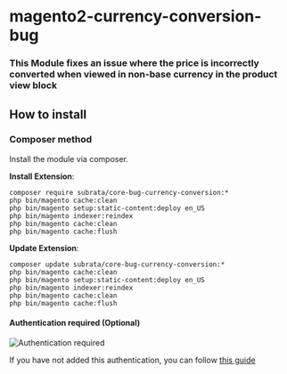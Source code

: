 # magento2-currency-conversion-bug
### This Module fixes an issue where the price is incorrectly converted when viewed in non-base currency in the product view block

 ## How to install
  
  ### Composer method
  Install the module via composer.
  
  **Install Extension**:
  
  ```
  composer require subrata/core-bug-currency-conversion:*
  php bin/magento cache:clean
  php bin/magento setup:static-content:deploy en_US
  php bin/magento indexer:reindex
  php bin/magento cache:clean
  php bin/magento cache:flush
  
  ```
  
  
  **Update Extension**:
  
  ```
  composer update subrata/core-bug-currency-conversion:*
  php bin/magento cache:clean
  php bin/magento setup:static-content:deploy en_US
  php bin/magento indexer:reindex
  php bin/magento cache:clean
  php bin/magento cache:flush
  
  ```
  
  #### Authentication required (Optional)
  
  ![Authentication required](https://i.imgur.com/dmryiPk.png)
  
  If you have not added this authentication, you can follow [this guide](http://devdocs.magento.com/guides/v2.0/install-gde/prereq/connect-auth.html)
  
